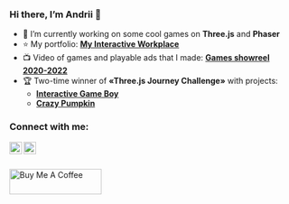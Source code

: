### Hi there, I’m Andrii 👋

- 🔭 I’m currently working on some cool games on **Three.js** and **Phaser**
- ⭐ My portfolio: **[My Interactive Workplace](https://www.andriibabintsev.com)**
- 📺 Video of games and playable ads that I made: **[Games showreel 2020-2022](https://www.youtube.com/watch?v=HmZ_MUd3zJY)**
- 🏆 Two-time winner of **«Three.js Journey Challenge»** with projects:
  - **[Interactive Game Boy](https://gameboy.andriibabintsev.com/)**
  - **[Crazy Pumpkin](https://crazy-pumpkin.andriibabintsev.com/)**


### Connect with me:
[<img align="left" alt="Snokke | Twitter" width="22px" src="https://cdn.jsdelivr.net/npm/simple-icons@v3/icons/twitter.svg" />](https://twitter.com/SnakeMGL)
[<img align="left" alt="Snokke | LinkedIn" width="22px" src="https://cdn.jsdelivr.net/npm/simple-icons@v3/icons/linkedin.svg" />](https://www.linkedin.com/in/andriibabintsev/)
<br />
<br />

<a href="https://www.buymeacoffee.com/AndriiBabintsev" target="_blank"><img src="https://cdn.buymeacoffee.com/buttons/v2/default-yellow.png" alt="Buy Me A Coffee" style="height: 45px !important;width: 163px !important;" ></a>

